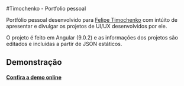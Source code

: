 #Timochenko - Portfolio pessoal

Portfólio pessoal desenvolvido para [Felipe Timochenko](https://www.linkedin.com/in/felipetimochenko/) com intúito de apresentar e divulgar os projetos de UI/UX desenvolvidos por ele.

O projeto é feito em Angular (9.0.2) e as informações dos projetos são editados e incluidas a partir de JSON estáticos.

## Demonstração

#### [Confira a demo online](https://timochenko-portfolio.vercel.app/)
